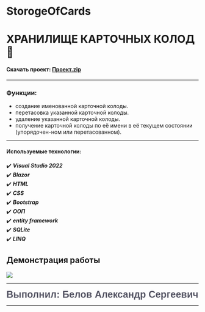 # StorogeOfCards
# ХРАНИЛИЩЕ КАРТОЧНЫХ КОЛОД :page_with_curl:


#### Скачать проект: [Проект.zip](https://disk.yandex.ru/d/TVqPwNMnJF8FDA)
____

### Функции:
+ 	создание именованной карточной колоды.
+ 	перетасовка указанной карточной колоды.
+ 	удаление указанной карточной колоды.
+  получение карточной колоды по её имени в её текущем состоянии (упорядочен-ном или перетасованном).
___
 ####  Используемые технологии: 
:heavy_check_mark: ***Visual Studio 2022*** </br>
:heavy_check_mark:   ***Blazor***</br>
:heavy_check_mark:   ***HTML***</br>
:heavy_check_mark:   ***CSS***</br>
:heavy_check_mark:   ***Bootstrap***</br>
:heavy_check_mark:   ***ООП***</br>
:heavy_check_mark:  ***entity framework***</br>
:heavy_check_mark:   ***SQLite***</br>
:heavy_check_mark:   ***LINQ***
</br>

 ##  Демонстрация работы

<img src="https://disk.yandex.ru/i/x15QrNqGyZLdsQ">

</br>

-----
<span style="color: #545463; height:30px; font-size:25px; font-family:COMIC SANS MS,Arial;font-weight:bold;">Выполнил: Белов Александр Сергеевич</span>

----
